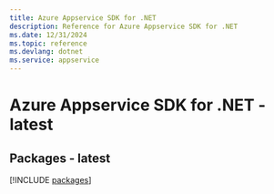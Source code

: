 ```yaml
---
title: Azure Appservice SDK for .NET
description: Reference for Azure Appservice SDK for .NET
ms.date: 12/31/2024
ms.topic: reference
ms.devlang: dotnet
ms.service: appservice
---
```

# Azure Appservice SDK for .NET - latest
## Packages - latest
[!INCLUDE [packages](appservice-index.md)]